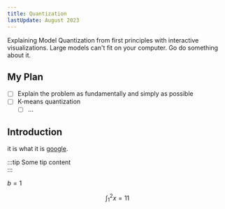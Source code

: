 ```yaml
---
title: Quantization
lastUpdate: August 2023
---
```


<script>
	import Counter from "../../../components/Counter.svelte";
</script>

Explaining Model Quantization from first principles with interactive visualizations. Large models can't fit on your computer. Go do something about it.

## My Plan

-   [ ] Explain the problem as fundamentally and simply as possible
-   [ ] K-means quantization
    -   [ ] ...

## Introduction

it is what it is [google](https://www.google.com).

<Counter />

:::tip
Some tip content  
:::

<!-- \begin{align}
b &= 1\\
c &= 1
\end{align} -->

$b = 1$

$$\int_1^2 x = 11$$
